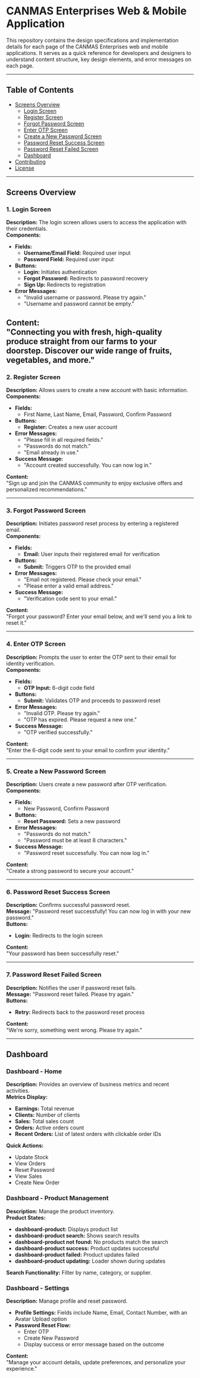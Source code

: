 # CANMAS Enterprises Web & Mobile Application

This repository contains the design specifications and implementation details for each page of the CANMAS Enterprises web and mobile applications. It serves as a quick reference for developers and designers to understand content structure, key design elements, and error messages on each page.

---

## Table of Contents
- [Screens Overview](#screens-overview)
  - [Login Screen](#1-login-screen)
  - [Register Screen](#2-register-screen)
  - [Forgot Password Screen](#3-forgot-password-screen)
  - [Enter OTP Screen](#4-enter-otp-screen)
  - [Create a New Password Screen](#5-create-a-new-password-screen)
  - [Password Reset Success Screen](#6-password-reset-success-screen)
  - [Password Reset Failed Screen](#7-password-reset-failed-screen)
  - [Dashboard](#dashboard)
- [Contributing](#contributing)
- [License](#license)

---

## Screens Overview

### 1. Login Screen
**Description:** The login screen allows users to access the application with their credentials.  
**Components:**
  - **Fields:**
    - **Username/Email Field:** Required user input
    - **Password Field:** Required user input
  - **Buttons:**
    - **Login:** Initiates authentication
    - **Forgot Password:** Redirects to password recovery
    - **Sign Up:** Redirects to registration
  - **Error Messages:**
    - "Invalid username or password. Please try again."
    - "Username and password cannot be empty."
  
**Content:**  
"Connecting you with fresh, high-quality produce straight from our farms to your doorstep. Discover our wide range of fruits, vegetables, and more."
---

### 2. Register Screen
**Description:** Allows users to create a new account with basic information.  
**Components:**
  - **Fields:**
    - First Name, Last Name, Email, Password, Confirm Password
  - **Buttons:**
    - **Register:** Creates a new user account
  - **Error Messages:**
    - "Please fill in all required fields."
    - "Passwords do not match."
    - "Email already in use."
  - **Success Message:**
    - "Account created successfully. You can now log in."

**Content:**  
"Sign up and join the CANMAS community to enjoy exclusive offers and personalized recommendations."

---

### 3. Forgot Password Screen
**Description:** Initiates password reset process by entering a registered email.  
**Components:**
  - **Fields:**
    - **Email:** User inputs their registered email for verification
  - **Buttons:**
    - **Submit:** Triggers OTP to the provided email
  - **Error Messages:**
    - "Email not registered. Please check your email."
    - "Please enter a valid email address."
  - **Success Message:**
    - "Verification code sent to your email."

**Content:**  
"Forgot your password? Enter your email below, and we'll send you a link to reset it."

---

### 4. Enter OTP Screen
**Description:** Prompts the user to enter the OTP sent to their email for identity verification.  
**Components:**
  - **Fields:**  
    - **OTP Input:** 6-digit code field
  - **Buttons:**
    - **Submit:** Validates OTP and proceeds to password reset
  - **Error Messages:**
    - "Invalid OTP. Please try again."
    - "OTP has expired. Please request a new one."
  - **Success Message:**
    - "OTP verified successfully."

**Content:**  
"Enter the 6-digit code sent to your email to confirm your identity."

---

### 5. Create a New Password Screen
**Description:** Users create a new password after OTP verification.  
**Components:**
  - **Fields:**  
    - New Password, Confirm Password
  - **Buttons:**
    - **Reset Password:** Sets a new password
  - **Error Messages:**
    - "Passwords do not match."
    - "Password must be at least 8 characters."
  - **Success Message:**
    - "Password reset successfully. You can now log in."

**Content:**  
"Create a strong password to secure your account."

---

### 6. Password Reset Success Screen
**Description:** Confirms successful password reset.  
**Message:** "Password reset successfully! You can now log in with your new password."  
**Buttons:**  
  - **Login:** Redirects to the login screen

**Content:**  
"Your password has been successfully reset."

---

### 7. Password Reset Failed Screen
**Description:** Notifies the user if password reset fails.  
**Message:** "Password reset failed. Please try again."  
**Buttons:**  
  - **Retry:** Redirects back to the password reset process

**Content:**  
"We're sorry, something went wrong. Please try again."

---

## Dashboard

### Dashboard - Home
**Description:** Provides an overview of business metrics and recent activities.  
**Metrics Display:**
  - **Earnings:** Total revenue
  - **Clients:** Number of clients
  - **Sales:** Total sales count
  - **Orders:** Active orders count
  - **Recent Orders:** List of latest orders with clickable order IDs
  
**Quick Actions:**  
  - Update Stock
  - View Orders
  - Reset Password
  - View Sales
  - Create New Order

### Dashboard - Product Management
**Description:** Manage the product inventory.  
**Product States:**
  - **dashboard-product:** Displays product list
  - **dashboard-product search:** Shows search results
  - **dashboard-product not found:** No products match the search
  - **dashboard-product success:** Product updates successful
  - **dashboard-product failed:** Product updates failed
  - **dashboard-product updating:** Loader shown during updates
  
**Search Functionality:** Filter by name, category, or supplier.

### Dashboard - Settings
**Description:** Manage profile and reset password.  
  - **Profile Settings:** Fields include Name, Email, Contact Number, with an Avatar Upload option
  - **Password Reset Flow:**  
    - Enter OTP  
    - Create New Password  
    - Display success or error message based on the outcome
  
**Content:**  
"Manage your account details, update preferences, and personalize your experience."
